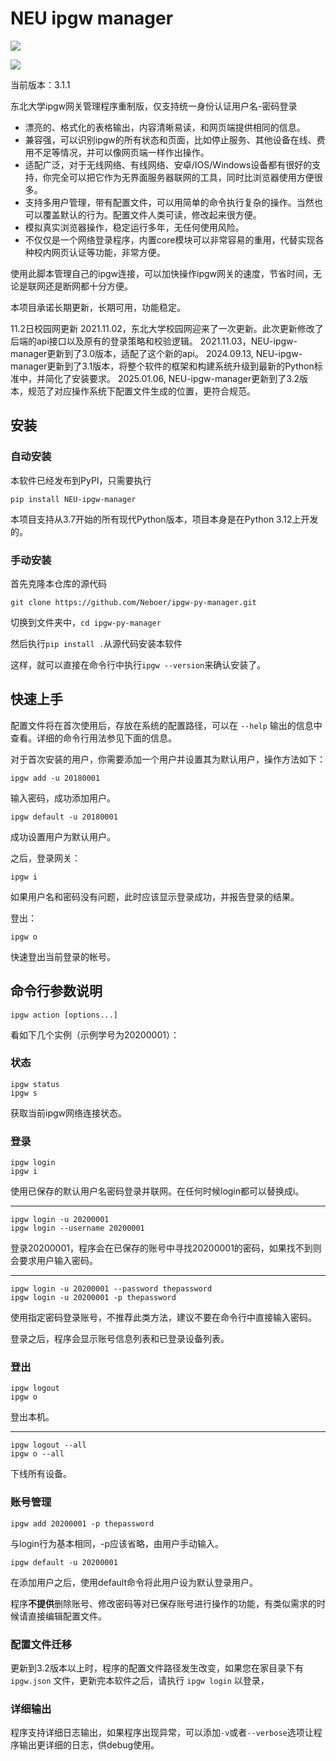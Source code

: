 # NEU ipgw manager

![](https://img.shields.io/badge/NEU-ipgw--manager-blue.svg)

![](./IPGW.svg)

当前版本：3.1.1

东北大学ipgw网关管理程序重制版，仅支持统一身份认证用户名-密码登录

- 漂亮的、格式化的表格输出，内容清晰易读，和网页端提供相同的信息。
- 兼容强，可以识别ipgw的所有状态和页面，比如停止服务、其他设备在线、费用不足等情况，并可以像网页端一样作出操作。
- 适配广泛，对于无线网络、有线网络、安卓/IOS/Windows设备都有很好的支持，你完全可以把它作为无界面服务器联网的工具，同时比浏览器使用方便很多。
- 支持多用户管理，带有配置文件，可以用简单的命令执行复杂的操作。当然也可以覆盖默认的行为。配置文件人类可读，修改起来很方便。
- 模拟真实浏览器操作，稳定运行多年，无任何使用风险。
- 不仅仅是一个网络登录程序，内置core模块可以非常容易的重用，代替实现各种校内网页认证等功能，非常方便。

使用此脚本管理自己的ipgw连接，可以加快操作ipgw网关的速度，节省时间，无论是联网还是断网都十分方便。

本项目承诺长期更新，长期可用，功能稳定。

11.2日校园网更新
2021.11.02，东北大学校园网迎来了一次更新。此次更新修改了后端的api接口以及原有的登录策略和校验逻辑。
2021.11.03，NEU-ipgw-manager更新到了3.0版本，适配了这个新的api。
2024.09.13, NEU-ipgw-manager更新到了3.1版本，将整个软件的框架和构建系统升级到最新的Python标准中，并简化了安装要求。
2025.01.06, NEU-ipgw-manager更新到了3.2版本，规范了对应操作系统下配置文件生成的位置，更符合规范。

## 安装
### 自动安装
本软件已经发布到PyPI，只需要执行

```pip install NEU-ipgw-manager```

本项目支持从3.7开始的所有现代Python版本，项目本身是在Python 3.12上开发的。

### 手动安装
首先克隆本仓库的源代码

`git clone https://github.com/Neboer/ipgw-py-manager.git`

切换到文件夹中，`cd ipgw-py-manager`

然后执行`pip install .`从源代码安装本软件

这样，就可以直接在命令行中执行`ipgw --version`来确认安装了。

## 快速上手

配置文件将在首次使用后，存放在系统的配置路径，可以在 `--help` 输出的信息中查看。详细的命令行用法参见下面的信息。

对于首次安装的用户，你需要添加一个用户并设置其为默认用户，操作方法如下：

```shell
ipgw add -u 20180001
```

输入密码，成功添加用户。

```shell
ipgw default -u 20180001
```

成功设置用户为默认用户。

之后，登录网关：

```shell
ipgw i
```

如果用户名和密码没有问题，此时应该显示登录成功，并报告登录的结果。

登出：

```shell
ipgw o
```

快速登出当前登录的帐号。

## 命令行参数说明

`ipgw action [options...]`

看如下几个实例（示例学号为20200001）：

### 状态

```shell
ipgw status
ipgw s
```

获取当前ipgw网络连接状态。

### 登录

```shell
ipgw login
ipgw i
```

使用已保存的默认用户名密码登录并联网。在任何时候login都可以替换成i。

---

```shell
ipgw login -u 20200001
ipgw login --username 20200001
```

登录20200001，程序会在已保存的账号中寻找20200001的密码，如果找不到则会要求用户输入密码。

---

```shell
ipgw login -u 20200001 --password thepassword
ipgw login -u 20200001 -p thepassword
```

使用指定密码登录账号，不推荐此类方法，建议不要在命令行中直接输入密码。

登录之后，程序会显示账号信息列表和已登录设备列表。

### 登出

```shell
ipgw logout
ipgw o
```

登出本机。

---

```shell
ipgw logout --all
ipgw o --all
```

下线所有设备。

### 账号管理

```shell
ipgw add 20200001 -p thepassword
```

与login行为基本相同，-p应该省略，由用户手动输入。

```shell
ipgw default -u 20200001
```

在添加用户之后，使用default命令将此用户设为默认登录用户。

程序**不提供**删除账号、修改密码等对已保存账号进行操作的功能，有类似需求的时候请直接编辑配置文件。

### 配置文件迁移

更新到3.2版本以上时，程序的配置文件路径发生改变，如果您在家目录下有 `ipgw.json` 文件，更新完本软件之后，请执行 `ipgw login` 以登录， 

### 详细输出

程序支持详细日志输出，如果程序出现异常，可以添加`-v`或者`--verbose`选项让程序输出更详细的日志，供debug使用。
